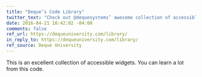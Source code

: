 ```yaml
---
title: "Deque’s Code Library"
twitter_text: "Check out @dequesystems’ awesome collection of accessible widgets!"
date: 2016-04-21 10:42:02 -04:00
comments: false
ref_url: https://dequeuniversity.com/library/
in_reply_to: https://dequeuniversity.com/library/
ref_source: Deque University
---
```


This is an excellent collection of accessible widgets. You can learn a lot from this code.